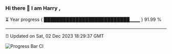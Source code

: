 ### Hi there 👋 I am Harry , 

⏳ Year progress { ███████████████████████████▁▁▁ } 91.99 %

---

⏰ Updated on Sat, 02 Dec 2023 18:29:37 GMT

![Progress Bar CI](https://github.com/duykhang68/duykhang68/workflows/Progress%20Bar%20CI/badge.svg)
